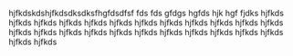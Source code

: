 hjfkdskdshjfkdsdksdksfhgfdsdfsf
fds
fds
gfdgs
hgfds
hjk
hgf
fjdks
hjfkds
hjfkds
hjfkds
hjfkds
hjfkds
hjfkds
hjfkds
hjfkds
hjfkds
hjfkds
hjfkds
hjfkds
hjfkds
hjfkds
hjfkds
hjfkds
hjfkds
hjfkds
hjfkds
hjfkds
hjfkds
hjfkds
hjfkds
hjfkds
hjfkds
